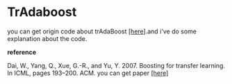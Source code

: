 TrAdaboost
=====

you can get origin code about trAdaBoost [[here]](https://github.com/chenchiwei/tradaboost).and i've do some explanation about the code.

**reference**

Dai, W., Yang, Q., Xue, G.-R., and Yu, Y. 2007. Boosting for transfer learning. In ICML, pages 193–200. ACM. you can get paper [[here]](https://dl.acm.org/citation.cfm?id=1273521)
